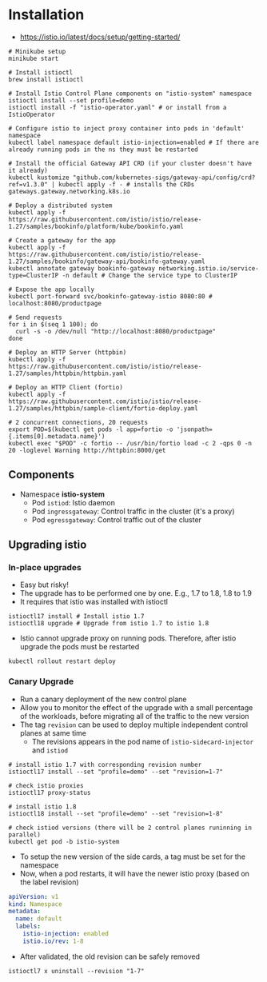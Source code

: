 # Installation

- <https://istio.io/latest/docs/setup/getting-started/>

```shell
# Minikube setup
minikube start

# Install istioctl
brew install istioctl

# Install Istio Control Plane components on "istio-system" namespace
istioctl install --set profile=demo
istioctl install -f "istio-operator.yaml" # or install from a IstioOperator

# Configure istio to inject proxy container into pods in 'default' namespace
kubectl label namespace default istio-injection=enabled # If there are already running pods in the ns they must be restarted

# Install the official Gateway API CRD (if your cluster doesn't have it already)
kubectl kustomize "github.com/kubernetes-sigs/gateway-api/config/crd?ref=v1.3.0" | kubectl apply -f - # installs the CRDs gateways.gateway.networking.k8s.io
```

```shell
# Deploy a distributed system
kubectl apply -f https://raw.githubusercontent.com/istio/istio/release-1.27/samples/bookinfo/platform/kube/bookinfo.yaml

# Create a gateway for the app
kubectl apply -f https://raw.githubusercontent.com/istio/istio/release-1.27/samples/bookinfo/gateway-api/bookinfo-gateway.yaml
kubectl annotate gateway bookinfo-gateway networking.istio.io/service-type=ClusterIP -n default # Change the service type to ClusterIP

# Expose the app locally
kubectl port-forward svc/bookinfo-gateway-istio 8080:80 # localhost:8080/productpage

# Send requests
for i in $(seq 1 100); do
  curl -s -o /dev/null "http://localhost:8080/productpage"
done
```

```shell
# Deploy an HTTP Server (httpbin)
kubectl apply -f https://raw.githubusercontent.com/istio/istio/release-1.27/samples/httpbin/httpbin.yaml

# Deploy an HTTP Client (fortio)
kubectl apply -f https://raw.githubusercontent.com/istio/istio/release-1.27/samples/httpbin/sample-client/fortio-deploy.yaml

# 2 concurrent connections, 20 requests
export POD=$(kubectl get pods -l app=fortio -o 'jsonpath={.items[0].metadata.name}')
kubectl exec "$POD" -c fortio -- /usr/bin/fortio load -c 2 -qps 0 -n 20 -loglevel Warning http://httpbin:8000/get
```

## Components

- Namespace **istio-system**
  - Pod `istiod`: Istio daemon
  - Pod `ingressgateway`: Control traffic in the cluster (it's a proxy)
  - Pod `egressgateway`: Control traffic out of the cluster

## Upgrading istio

### In-place upgrades

- Easy but risky!
- The upgrade has to be performed one by one. E.g., 1.7 to 1.8, 1.8 to 1.9
- It requires that istio was installed with istioctl

```shell
istioctl17 install # Install istio 1.7
istioctl18 upgrade # Upgrade from istio 1.7 to istio 1.8
```

- Istio cannot upgrade proxy on running pods. Therefore, after istio upgrade the pods must be restarted

```shell
kubectl rollout restart deploy
```

### Canary Upgrade

- Run a canary deployment of the new control plane
- Allow you to monitor the effect of the upgrade with a small percentage of the workloads, before migrating all of the traffic to the new version
- The tag `revision` can be used to deploy multiple independent control planes at same time
  - The revisions appears in the pod name of `istio-sidecard-injector` and `istiod`

```shell
# install istio 1.7 with corresponding revision number
istioctl17 install --set "profile=demo" --set "revision=1-7"

# check istio proxies
istioctl17 proxy-status

# install istio 1.8
istioctl18 install --set "profile=demo" --set "revision=1-8"

# check istiod versions (there will be 2 control planes runinning in parallel)
kubectl get pod -b istio-system
```

- To setup the new version of the side cards, a tag must be set for the namespace
- Now, when a pod restarts, it will have the newer istio proxy (based on the label revision)

```yaml
apiVersion: v1
kind: Namespace
metadata:
  name: default
  labels:
    istio-injection: enabled
    istio.io/rev: 1-8
```

- After validated, the old revision can be safely removed

```shell
istioctl7 x uninstall --revision "1-7"
```
